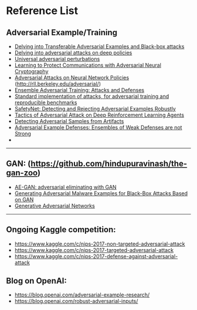 
# Reference List

## Adversarial Example/Training
* [Delving into Transferable Adversarial Examples and Black-box attacks](https://arxiv.org/abs/1611.02770)
* [Delving into adversarial attacks on deep policies](https://arxiv.org/abs/1705.06452)
* [Universal adversarial perturbations](https://arxiv.org/abs/1610.08401)
* [Learning to Protect Communications with Adversarial Neural Cryptography](https://arxiv.org/abs/1610.06918v1)
* [Adversarial Attacks on Neural Network Policies](https://arxiv.org/abs/1702.02284)  (http://rll.berkeley.edu/adversarial/)
* [Ensemble Adversarial Training: Attacks and Defenses](https://arxiv.org/abs/1705.07204)
* [Standard implementation of attacks, for adversarial training and reproducible benchmarks](https://github.com/tensorflow/cleverhans)
* [SafetyNet: Detecting and Rejecting Adversarial Examples Robustly](https://arxiv.org/abs/1704.00103)
* [Tactics of Adversarial Attack on Deep Reinforcement Learning Agents](https://arxiv.org/abs/1703.06748)
* [Detecting Adversarial Samples from Artifacts](https://arxiv.org/abs/1703.00410)
* [Adversarial Example Defenses: Ensembles of Weak Defenses are not Strong](https://arxiv.org/abs/1706.04701)
* 
---

##  GAN:  (https://github.com/hindupuravinash/the-gan-zoo)
* [AE-GAN: adversarial eliminating with GAN](https://arxiv.org/abs/1707.05474)
* [Generating Adversarial Malware Examples for Black-Box Attacks Based on GAN](https://arxiv.org/abs/1702.05983v1)
* [Generative Adversarial Networks](https://arxiv.org/abs/1406.266)


---


## Ongoing Kaggle competition:
* https://www.kaggle.com/c/nips-2017-non-targeted-adversarial-attack
* https://www.kaggle.com/c/nips-2017-targeted-adversarial-attack
* https://www.kaggle.com/c/nips-2017-defense-against-adversarial-attack

## Blog on OpenAI:
* https://blog.openai.com/adversarial-example-research/
* https://blog.openai.com/robust-adversarial-inputs/

